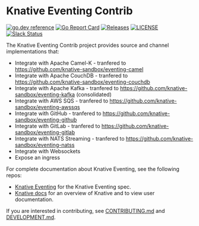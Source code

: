 # Knative Eventing Contrib

[![go.dev reference](https://img.shields.io/badge/go.dev-reference-007d9c?logo=go&logoColor=white)](https://pkg.go.dev/github.com/knative/eventing-contrib)
[![Go Report Card](https://goreportcard.com/badge/knative/eventing-contrib)](https://goreportcard.com/report/knative/eventing-contrib)
[![Releases](https://img.shields.io/github/release-pre/knative/eventing-contrib.svg)](https://github.com/knative/eventing-contrib/releases)
[![LICENSE](https://img.shields.io/github/license/knative/eventing-contrib.svg)](https://github.com/knative/eventing-contrib/blob/master/LICENSE)
[![Slack Status](https://img.shields.io/badge/slack-join_chat-white.svg?logo=slack&style=social)](https://knative.slack.com)

The Knative Eventing Contrib project provides source and channel implementations
that:

- Integrate with Apache Camel-K - tranfered to https://github.com/knative-sandbox/eventing-camel
- Integrate with Apache CouchDB - tranfered to https://github.com/knative-sandbox/eventing-couchdb
- Integrate with Apache Kafka - tranfered to https://github.com/knative-sandbox/eventing-kafka (consolidated)
- Integrate with AWS SQS - tranfered to https://github.com/knative-sandbox/eventing-awssqs
- Integrate with GitHub - tranfered to https://github.com/knative-sandbox/eventing-github
- Integrate with GitLab - tranfered to https://github.com/knative-sandbox/eventing-gitlab
- Integrate with NATS Streaming - tranfered to https://github.com/knative-sandbox/eventing-natss
- Integrate with Websockets
- Expose an ingress

For complete documentation about Knative Eventing, see the following repos:

- [Knative Eventing](https://www.knative.dev/docs/eventing/) for the Knative
  Eventing spec.
- [Knative docs](https://www.knative.dev/docs/) for an overview of Knative and
  to view user documentation.

If you are interested in contributing, see [CONTRIBUTING.md](./CONTRIBUTING.md)
and [DEVELOPMENT.md](./DEVELOPMENT.md).
